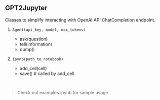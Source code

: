 ## GPT2Jupyter

Classes to simplify interacting with OpenAI API ChatCompletion endpoint.

1. `Agent(api_key, model, max_tokens)`
   - ask(question)
   - tell(information)
   - dump()

2. `Ipynb(path_to_notebook)`
   - add_cell(cell)
   - save() # called by add_cell

&nbsp;
> Check out examples.ipynb for sample usage
